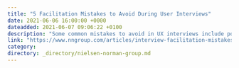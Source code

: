 ```yaml
---
title: "5 Facilitation Mistakes to Avoid During User Interviews"
date: 2021-06-06 16:00:00 +0000
dateadded: 2021-06-07 09:06:22 +0100
description: "Some common mistakes to avoid in UX interviews include poor rapport, multitasking, leading, insufficient probing, and poorly managed observers."
link: "https://www.nngroup.com/articles/interview-facilitation-mistakes/"
category:
directory: _directory/nielsen-norman-group.md
---
```

